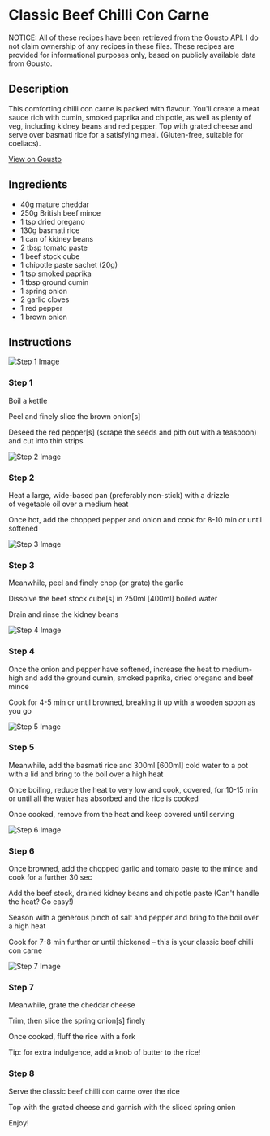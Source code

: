 # Classic Beef Chilli Con Carne

NOTICE: All of these recipes have been retrieved from the Gousto API. I do not claim ownership of any recipes in these files. These recipes are provided for informational purposes only, based on publicly available data from Gousto.

## Description

This comforting chilli con carne is packed with flavour. You'll create a meat sauce rich with cumin, smoked paprika and chipotle, as well as plenty of veg, including kidney beans and red pepper. Top with grated cheese and serve over basmati rice for a satisfying meal. (Gluten-free, suitable for coeliacs).

[View on Gousto](https://www.gousto.co.uk/recipes/cookbook/classic-beef-chilli-con-carne)

## Ingredients

- 40g mature cheddar
- 250g British beef mince
- 1 tsp dried oregano
- 130g basmati rice
- 1 can of kidney beans
- 2 tbsp tomato paste
- 1 beef stock cube
- 1 chipotle paste sachet (20g)
- 1 tsp smoked paprika
- 1 tbsp ground cumin
- 1 spring onion
- 2 garlic cloves
- 1 red pepper
- 1 brown onion

## Instructions

![Step 1 Image](https://production-media.gousto.co.uk/cms/recipe-step-image/1895.-step-1-x200.jpg)

### Step 1

Boil a kettle


Peel and finely slice the brown onion<span class="text-danger">[s]</span>


Deseed the red pepper<span class="text-danger">[s]</span> (scrape the seeds and pith out with a teaspoon) and cut into thin strips

![Step 2 Image](https://production-media.gousto.co.uk/cms/recipe-step-image/1895.-step-2-x200.jpg)

### Step 2

Heat a large, wide-based pan (preferably non-stick) with a drizzle of vegetable oil over a medium heat


Once hot, add the<span class="text-highlight"> chopped</span> pepper and onion and cook for 8-10 min or until softened

![Step 3 Image](https://production-media.gousto.co.uk/cms/recipe-step-image/1895.-step-3-x200.jpg)

### Step 3

Meanwhile, peel and finely chop (or grate) the garlic 


Dissolve the beef stock cube<span class="text-danger">[s]</span> in 250ml<span class="text-danger"> [400ml] </span>boiled water 


Drain and rinse the kidney beans

![Step 4 Image](https://production-media.gousto.co.uk/cms/recipe-step-image/1895.-step-4-x200.jpg)

### Step 4

Once the onion and pepper have softened, increase the heat to medium-high and add the ground cumin, smoked paprika, dried oregano and beef mince


Cook for 4-5 min or until browned, breaking it up with a wooden spoon as you go

![Step 5 Image](https://production-media.gousto.co.uk/cms/recipe-step-image/1895.-step-5-x200.jpg)

### Step 5

Meanwhile, add the basmati rice and 300ml <span class="text-danger">[600ml]</span> cold water to a pot with a lid and bring to the boil over a high heat


Once boiling, reduce the heat to very low and cook, covered, for 10-15 min or until all the water has absorbed and the rice is cooked


Once cooked, remove from the heat and keep covered until serving

![Step 6 Image](https://production-media.gousto.co.uk/cms/recipe-step-image/1895.-step-6-x200.jpg)

### Step 6

Once browned, add the chopped garlic and tomato paste <span class="text-highlight">to the mince</span> and cook for a further 30 sec


Add the beef stock, drained kidney beans and chipotle paste (Can't handle the heat? Go easy!)


Season with a generous pinch of salt and pepper and bring to the boil over a high heat 


Cook for 7-8 min further or until thickened – this is your classic <span class="text-highlight">beef</span> chilli con carne

![Step 7 Image](https://production-media.gousto.co.uk/cms/recipe-step-image/1895.-step-7-x200.jpg)

### Step 7

Meanwhile, grate the cheddar cheese


Trim, then slice the spring onion<span class="text-danger">[s]</span> finely


Once cooked, fluff the rice with a fork


Tip: for extra indulgence, add a knob of butter to the rice!

### Step 8

Serve the classic <span class="text-highlight">beef</span> chilli con carne over the rice


Top with the grated cheese and garnish with the sliced spring onion


Enjoy!

